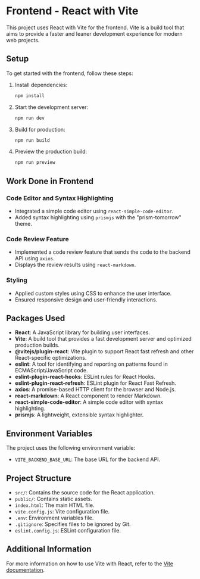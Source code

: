 # Frontend - React with Vite

This project uses React with Vite for the frontend. Vite is a build tool that aims to provide a faster and leaner development experience for modern web projects.

## Setup

To get started with the frontend, follow these steps:

1. Install dependencies:
   ```bash
   npm install
   ```

2. Start the development server:
   ```bash
   npm run dev
   ```

3. Build for production:
   ```bash
   npm run build
   ```

4. Preview the production build:
   ```bash
   npm run preview
   ```

## Work Done in Frontend

### Code Editor and Syntax Highlighting

- Integrated a simple code editor using `react-simple-code-editor`.
- Added syntax highlighting using `prismjs` with the "prism-tomorrow" theme.

### Code Review Feature

- Implemented a code review feature that sends the code to the backend API using `axios`.
- Displays the review results using `react-markdown`.

### Styling

- Applied custom styles using CSS to enhance the user interface.
- Ensured responsive design and user-friendly interactions.

## Packages Used

- **React**: A JavaScript library for building user interfaces.
- **Vite**: A build tool that provides a fast development server and optimized production builds.
- **@vitejs/plugin-react**: Vite plugin to support React fast refresh and other React-specific optimizations.
- **eslint**: A tool for identifying and reporting on patterns found in ECMAScript/JavaScript code.
- **eslint-plugin-react-hooks**: ESLint rules for React Hooks.
- **eslint-plugin-react-refresh**: ESLint plugin for React Fast Refresh.
- **axios**: A promise-based HTTP client for the browser and Node.js.
- **react-markdown**: A React component to render Markdown.
- **react-simple-code-editor**: A simple code editor with syntax highlighting.
- **prismjs**: A lightweight, extensible syntax highlighter.

## Environment Variables

The project uses the following environment variable:

- `VITE_BACKEND_BASE_URL`: The base URL for the backend API.

## Project Structure

- `src/`: Contains the source code for the React application.
- `public/`: Contains static assets.
- `index.html`: The main HTML file.
- `vite.config.js`: Vite configuration file.
- `.env`: Environment variables file.
- `.gitignore`: Specifies files to be ignored by Git.
- `eslint.config.js`: ESLint configuration file.

## Additional Information

For more information on how to use Vite with React, refer to the [Vite documentation](https://vitejs.dev/guide/).

